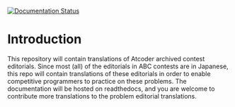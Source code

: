 [![Documentation Status](https://readthedocs.org/projects/atcoder/badge/?version=latest)](https://atcoder.readthedocs.io/en/latest/?badge=latest)


Introduction
===========

This repository will contain translations of Atcoder archived contest editorials. Since most (all) of the editorials in ABC contests are in Japanese, this repo will contain translations of these editorials in order to enable competitive programmers to practice on these problems. The documentation will be hosted on readthedocs, and you are welcome to contribute more translations to the problem editorial translations.

